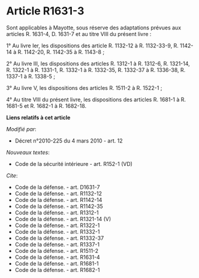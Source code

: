 # Article R1631-3

Sont applicables à Mayotte, sous réserve des adaptations prévues aux articles R. 1631-4, D. 1631-7 et au titre VIII du
présent livre : 

1° Au livre Ier, les dispositions des article R. 1132-12 à R. 1132-33-9, R. 1142-14 à R. 1142-20, R. 1142-35 à R. 1143-8 ; 

2° Au livre III, les dispositions des articles R. 1312-1 à R. 1312-6, R. 1321-14, R. 1322-1 à R. 1331-1, R. 1332-1 à R.
1332-35, R. 1332-37 à R. 1336-38, R. 1337-1 à R. 1338-5 ; 

3° Au livre V, les dispositions des articles R. 1511-2 à R. 1522-1 ; 

4° Au titre VIII du présent livre, les dispositions des articles R. 1681-1 à R. 1681-5 et R. 1682-1 à R. 1682-18.

**Liens relatifs à cet article**

_Modifié par_:

  - Décret n°2010-225 du 4 mars 2010 - art. 12

_Nouveaux textes_:

  - Code de la sécurité intérieure - art. R152-1 (VD)

_Cite_:

  - Code de la défense. - art. D1631-7
  - Code de la défense. - art. R1132-12
  - Code de la défense. - art. R1142-14
  - Code de la défense. - art. R1142-35
  - Code de la défense. - art. R1312-1
  - Code de la défense. - art. R1321-14 (V)
  - Code de la défense. - art. R1322-1
  - Code de la défense. - art. R1332-1
  - Code de la défense. - art. R1332-37
  - Code de la défense. - art. R1337-1
  - Code de la défense. - art. R1511-2
  - Code de la défense. - art. R1631-4
  - Code de la défense. - art. R1681-1
  - Code de la défense. - art. R1682-1
